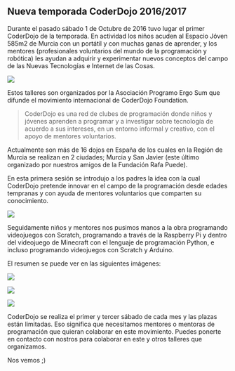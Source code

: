 ## Nueva temporada CoderDojo 2016/2017

Durante el pasado sábado 1 de Octubre de 2016 tuvo lugar el primer CoderDojo de la temporada. En actividad los niños acuden al Espacio Jóven 585m2 de Murcia con un portátil y con muchas ganas de aprender, y los mentores (profesionales voluntarios del mundo de la programación y robótica) les ayudan a adquirir y experimentar nuevos conceptos del campo de las Nuevas Tecnologías e Internet de las Cosas.

![](1.png)

Estos talleres son organizados por la Asociación Programo Ergo Sum que difunde el movimiento internacional de CoderDojo Foundation.

> CoderDojo es una red de clubes de programación donde niños y jóvenes aprenden a programar y a investigar sobre tecnología de acuerdo a sus intereses, en un entorno informal y creativo, con el apoyo de mentores voluntarios.

Actualmente son más de 16 dojos en España de los cuales en la Región de Murcia se realizan en 2 ciudades; Murcia y San Javier (este último organizado por nuestros amigos de la Fundación Rafa Puede).

En esta primera sesión se introdujo a los padres la idea con la cual CoderDojo pretende innovar en el campo de la programación desde edades tempranas y con ayuda de mentores voluntarios que comparten su conocimiento.

![](2.png)

Seguidamente niños y mentores nos pusimos manos a la obra programando videojuegos con Scratch, programando a través de la Raspberry Pi y dentro del videojuego de Minecraft con el lenguaje de programación Python, e incluso programando videojuegos con Scratch y Arduino.

El resumen se puede ver en las siguientes imágenes:

![](3.png)

![](4.png)

![](5.png)

CoderDojo se realiza el primer y tercer sábado de cada mes y las plazas están limitadas. Eso significa que necesitamos mentores o mentoras de programación que quieran colaborar en este movimiento. Puedes ponerte en contacto con nostros para colaborar en este y otros talleres que organizamos.

Nos vemos ;)
